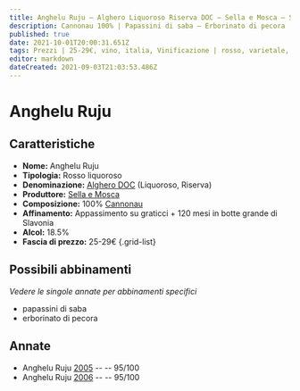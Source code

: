 ```yaml
---
title: Anghelu Ruju – Alghero Liquoroso Riserva DOC – Sella e Mosca – Sardegna (IT) – 25-29€ – 5★
description: Cannonau 100% | Papassini di saba – Erborinato di pecora
published: true
date: 2021-10-01T20:00:31.651Z
tags: Prezzi | 25-29€, vino, italia, Vinificazione | rosso, varietale, sardegna, Valutazioni | 5 stelle, liquoroso, cannonau, papassini di saba, erborinato di pecora
editor: markdown
dateCreated: 2021-09-03T21:03:53.486Z
---
```


# Anghelu Ruju

## Caratteristiche
- **Nome:** Anghelu Ruju 
- **Tipologia:** Rosso liquoroso
- **Denominazione:** [Alghero DOC](/denominazioni/Italia/Sardegna/DOC/Alghero) (Liquoroso, Riserva)
- **Produttore:** [Sella e Mosca](/produttori/Italia/Sardegna/Sella-e-Mosca) 
- **Composizione:** 100% [Cannonau](/vitigni/Italia/bacca-nera/cannonau)
- **Affinamento:** Appassimento su graticci + 120 mesi in botte grande di Slavonia 
- **Alcol:** 18.5%
- **Fascia di prezzo:** 25-29€
{.grid-list}



## Possibili abbinamenti
*Vedere le singole annate per abbinamenti specifici*

- papassini di saba
- erborinato di pecora

## Annate
- Anghelu Ruju [2005](vini/Italia/Sardegna/Sella-e-Mosca/Anghelu-Ruju/2005) -- <span class="star-5"></span> -- 95/100
- Anghelu Ruju [2006](vini/Italia/Sardegna/Sella-e-Mosca/Anghelu-Ruju/2006) -- <span class="star-5"></span> -- 95/100


